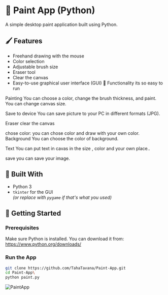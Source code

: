 # 🎨 Paint App (Python)

A simple desktop paint application built using Python.

## 🖌️ Features

- Freehand drawing with the mouse
- Color selection
- Adjustable brush size
- Eraser tool
- Clear the canvas
- Easy-to-use graphical user interface (GUI)
🚀 Functionality
its so easy to run

Painting
You can choose a color, change the brush thickness, and paint. You can change canvas size.

Save to device
You can save picture to your PC in different formats (JPG).

Eraser
clear the canvas

chose color:
you can chose color and draw with your own color.
Background
You can choose the color of background.

Text
You can put text in cavas in the size , color and your own place..

save
you can save your image.

## 🧰 Built With

- Python 3
- `tkinter` for the GUI  
  *(or replace with `pygame` if that's what you used)*

## 🚀 Getting Started

### Prerequisites

Make sure Python is installed. You can download it from: https://www.python.org/downloads/

### Run the App
```bash
git clone https://github.com/TahaTavana/Paint-App.git
cd Paint-App\
python paint.py
```

![PaintApp](https://github.com/user-attachments/assets/6e30a379-f597-49d5-b7a1-3774d8de007b)

